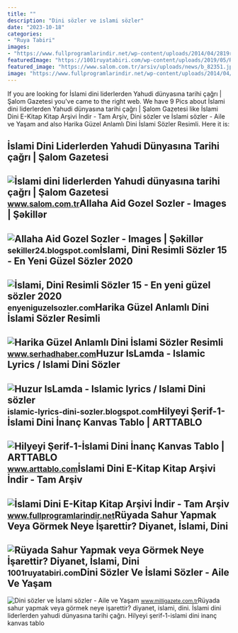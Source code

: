 ```yaml
---
title: ""
description: "Dini sözler ve i̇slami sözler"
date: "2023-10-18"
categories:
- "Ruya Tabiri"
images:
- "https://www.fullprogramlarindir.net/wp-content/uploads/2014/04/2819resim-693.jpg"
featuredImage: "https://1001ruyatabiri.com/wp-content/uploads/2019/05/Ruyada-Sahur-Yapmak-veya-Gormek-Neye-isarettir-Diyanet-islami-Dini-yorum.jpg"
featured_image: "https://www.salom.com.tr/arsiv/uploads/news/b_82351.jpg"
image: "https://www.fullprogramlarindir.net/wp-content/uploads/2014/04/2819resim-693.jpg"
---
```


If you are looking for İslami dini liderlerden Yahudi dünyasına tarihi çağrı | Şalom Gazetesi you've came to the right web. We have 9 Pics about İslami dini liderlerden Yahudi dünyasına tarihi çağrı | Şalom Gazetesi like İslami Dini E-Kitap Kitap Arşivi İndir - Tam Arşiv, Dini sözler ve İslami sözler - Aile ve Yaşam and also Harika Güzel Anlamlı Dini İslami Sözler Resimli. Here it is:

İslami Dini Liderlerden Yahudi Dünyasına Tarihi çağrı | Şalom Gazetesi
----------------------------------------------------------------------

 ![İslami dini liderlerden Yahudi dünyasına tarihi çağrı | Şalom Gazetesi](https://www.salom.com.tr/arsiv/uploads/news/b_82351.jpg) <small>www.salom.com.tr</small>Allaha Aid Gozel Sozler - Images | Şəkillər
-------------------------------------------

 ![Allaha Aid Gozel Sozler - Images | Şəkillər](https://www.nazlim.net/wp-content/uploads/2019/03/dini-guzel-sozler.jpg) <small>sekiller24.blogspot.com</small>İslami, Dini Resimli Sözler 15 - En Yeni Güzel Sözler 2020
----------------------------------------------------------

 ![İslami, Dini Resimli Sözler 15 - En yeni güzel sözler 2020](https://enyeniguzelsozler.com/wp-content/uploads/2020/03/İslami-Dini-Resimli-Sözler-15.jpg) <small>enyeniguzelsozler.com</small>Harika Güzel Anlamlı Dini İslami Sözler Resimli
-----------------------------------------------

 ![Harika Güzel Anlamlı Dini İslami Sözler Resimli](https://www.serhadhaber.com/d/gallery/5_1.jpg) <small>www.serhadhaber.com</small>Huzur IsLamda - Islamic Lyrics / Islami Dini Sözler
---------------------------------------------------

 ![Huzur IsLamda - Islamic lyrics / Islami Dini sözler](https://2.bp.blogspot.com/-cwuMh01OGbo/U1RmPGLd-LI/AAAAAAAAHGk/GMCoVdd-ZA0/s1600/huzur_islamda.jpg) <small>islamic-lyrics-dini-sozler.blogspot.com</small>Hilyeyi Şerif-1-İslami Dini İnanç Kanvas Tablo | ARTTABLO
---------------------------------------------------------

 ![Hilyeyi Şerif-1-İslami Dini İnanç Kanvas Tablo | ARTTABLO](https://www.arttablo.com/upload/U-hilyeyi-serif-1-islami-dini-inanc-kanvas-tablo1491594311-800.jpg) <small>www.arttablo.com</small>İslami Dini E-Kitap Kitap Arşivi İndir - Tam Arşiv
--------------------------------------------------

 ![İslami Dini E-Kitap Kitap Arşivi İndir - Tam Arşiv](https://www.fullprogramlarindir.net/wp-content/uploads/2014/04/2819resim-693.jpg) <small>www.fullprogramlarindir.net</small>Rüyada Sahur Yapmak Veya Görmek Neye İşarettir? Diyanet, İslami, Dini
---------------------------------------------------------------------

 ![Rüyada Sahur Yapmak veya Görmek Neye İşarettir? Diyanet, İslami, Dini](https://1001ruyatabiri.com/wp-content/uploads/2019/05/Ruyada-Sahur-Yapmak-veya-Gormek-Neye-isarettir-Diyanet-islami-Dini-yorum.jpg) <small>1001ruyatabiri.com</small>Dini Sözler Ve İslami Sözler - Aile Ve Yaşam
--------------------------------------------

 ![Dini sözler ve İslami sözler - Aile ve Yaşam](https://static.daktilo.com/sites/71/uploads/2020/01/16/dini-sozler-ve-islami-sozler.jpg) <small>www.milligazete.com.tr</small>Rüyada sahur yapmak veya görmek neye i̇şarettir? diyanet, i̇slami, dini. İslami dini liderlerden yahudi dünyasına tarihi çağrı. Hilyeyi şerif-1-i̇slami dini i̇nanç kanvas tablo
